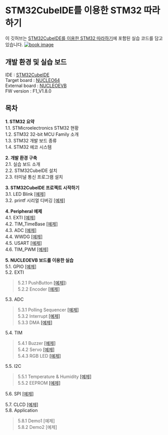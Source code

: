 # STM32CubeIDE를 이용한 STM32 따라하기
이 깃허브는 [STM32CubeIDE를 이용한 STM32 따라하기](http://www.yes24.com/Product/Goods/90611902?Acode=101)에 포함된 실습 코드를 담고 있습니다.
[![book image](https://image.yes24.com/goods/90611902/800x0)](http://www.yes24.com/Product/Goods/90611902?Acode=101)

## 개발 환경 및 실습 보드
IDE : [STM32CubeIDE](https://www.st.com/content/st_com/en/products/development-tools/software-development-tools/stm32-software-development-tools/stm32-ides/stm32cubeide.html)  
Target board : [NUCLEO64](https://www.devicemart.co.kr/goods/view?no=1346033)  
External board : [NUCLEOEVB](https://www.devicemart.co.kr/goods/view?no=12545343)  
FW version : F1_V1.8.0  


## 목차
**1. STM32 요약**  
1.1. STMicroelectronics STM32 현황  
1.2. STM32 32-bit MCU Family 소개  
1.3. STM32 개발 보드 종류  
1.4. STM32 에코 시스템   
  
**2. 개발 환경 구축**  
2.1. 실습 보드 소개  
2.2. STM32CubeIDE 설치  
2.3. 터미널 통신 프로그램 설치  
  
**3. STM32CubeIDE 프로젝트 시작하기**  
3.1. LED Blink [[예제]](https://github.com/dauera80/stm32atoz/tree/master/LED_Blink)  
3.2. printf 시리얼 디버깅 [[예제]](https://github.com/dauera80/stm32atoz/tree/master/USART_printf)  
  
**4. Peripheral 예제**  
4.1. EXTI [[예제]](https://github.com/dauera80/stm32atoz/tree/master/EXTI)  
4.2. TIM_TimeBase [[예제]](https://github.com/dauera80/stm32atoz/tree/master/TIM_TimeBase)  
4.3. ADC  [[예제]](https://github.com/dauera80/stm32atoz/tree/master/ADC_TemperatureSensor)  
4.4. WWDG [[예제]](https://github.com/dauera80/stm32atoz/tree/master/WWDG)  
4.5. USART [[예제]](https://github.com/dauera80/stm32atoz/tree/master/USART_rb)  
4.6. TIM_PWM [[예제]](https://github.com/dauera80/stm32atoz/tree/master/TIM_PWM)  
  
**5. NUCLEOEVB 보드를 이용한 실습**  
5.1. GPIO [[예제]](https://github.com/dauera80/stm32atoz/tree/master/GPIO)  
5.2. EXTI  
>5.2.1 PushButton [[예제]](https://github.com/dauera80/stm32atoz/tree/master/EXTI_PushButton))  
>5.2.2 Encoder [[예제]](https://github.com/dauera80/stm32atoz/tree/master/EXTI_Encoder)  

5.3. ADC  
>5.3.1 Polling Sequencer [[예제]](https://github.com/dauera80/stm32atoz/tree/master/ADC_Polling_Sequencer)  
>5.3.2 Interrupt [[예제]](https://github.com/dauera80/stm32atoz/tree/master/ADC_Interrupt)  
>5.3.3 DMA [[예제]](https://github.com/dauera80/stm32atoz/tree/master/ADC_DMA_Sequencer)  

5.4. TIM  
>5.4.1 Buzzer [[예제]](https://github.com/dauera80/stm32atoz/tree/master/TIM_Buzzer)  
>5.4.2 Servo [[예제]](https://github.com/dauera80/stm32atoz/tree/master/TIM_Servo)  
>5.4.3 RGB LED [[예제]](https://github.com/dauera80/stm32atoz/tree/master/TIM_RGBLED)  

5.5. I2C 
>5.5.1 Temperature & Humidity [[예제]](https://github.com/dauera80/stm32atoz/tree/master/I2C_HDC1080)  
>5.5.2 EEPROM [[예제]](https://github.com/dauera80/stm32atoz/tree/master/I2C_EEPROM)  

5.6. SPI [[예제]](https://github.com/dauera80/stm32atoz/tree/master/SPI_DAC)  

5.7. CLCD [[예제]](https://github.com/dauera80/stm32atoz/tree/master/CLCD)  
5.8. Application  
>5.8.1 Demo1 [예제]  
>5.8.2 Demo2 [예제]  

